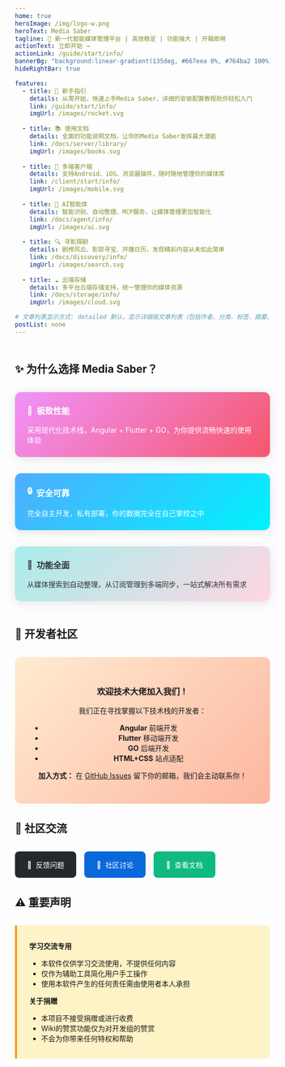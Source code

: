 ```yaml
---
home: true
heroImage: /img/logo-w.png
heroText: Media Saber
tagline: 🚀 新一代智能媒体管理平台 | 高效稳定 | 功能强大 | 开箱即用
actionText: 立即开始 →
actionLink: /guide/start/info/
bannerBg: "background:linear-gradient(135deg, #667eea 0%, #764ba2 100%)"
hideRightBar: true

features:
  - title: 🎯 新手指引
    details: 从零开始，快速上手Media Saber，详细的安装配置教程助你轻松入门
    link: /guide/start/info/
    imgUrl: /images/rocket.svg
    
  - title: 📚 使用文档
    details: 全面的功能说明文档，让你的Media Saber发挥最大潜能
    link: /docs/server/library/
    imgUrl: /images/books.svg
    
  - title: 📱 多端客户端
    details: 支持Android、iOS、浏览器插件，随时随地管理你的媒体库
    link: /client/start/info/
    imgUrl: /images/mobile.svg
    
  - title: 🤖 AI智能体
    details: 智能识别、自动整理、MCP服务，让媒体管理更加智能化
    link: /docs/agent/info/
    imgUrl: /images/ai.svg
    
  - title: 🔍 寻影探剧
    details: 剧榜风云、影踪寻宝、开播日历，发现精彩内容从未如此简单
    link: /docs/discovery/info/
    imgUrl: /images/search.svg
    
  - title: ☁️ 云端存储
    details: 多平台云端存储支持，统一管理你的媒体资源
    link: /docs/storage/info/
    imgUrl: /images/cloud.svg

# 文章列表显示方式: detailed 默认，显示详细版文章列表（包括作者、分类、标签、摘要、分页等）| simple => 显示简约版文章列表（仅标题和日期）| none 不显示文章列表
postList: none
---
```


<div style="margin: 3rem 0;">

## ✨ 为什么选择 Media Saber？

<div style="display: grid; grid-template-columns: repeat(auto-fit, minmax(300px, 1fr)); gap: 2rem; margin: 2rem 0;">

<div style="background: linear-gradient(135deg, #f093fb 0%, #f5576c 100%); padding: 1.5rem; border-radius: 12px; color: white; box-shadow: 0 4px 20px rgba(0,0,0,0.1);">
<h3 style="margin-top: 0; display: flex; align-items: center;">
🚀 <span style="margin-left: 0.5rem;">极致性能</span>
</h3>
<p style="margin-bottom: 0;">采用现代化技术栈，Angular + Flutter + GO，为你提供流畅快速的使用体验</p>
</div>

<div style="background: linear-gradient(135deg, #4facfe 0%, #00f2fe 100%); padding: 1.5rem; border-radius: 12px; color: white; box-shadow: 0 4px 20px rgba(0,0,0,0.1);">
<h3 style="margin-top: 0; display: flex; align-items: center;">
🔒 <span style="margin-left: 0.5rem;">安全可靠</span>
</h3>
<p style="margin-bottom: 0;">完全自主开发，私有部署，你的数据完全在自己掌控之中</p>
</div>

<div style="background: linear-gradient(135deg, #a8edea 0%, #fed6e3 100%); padding: 1.5rem; border-radius: 12px; color: #333; box-shadow: 0 4px 20px rgba(0,0,0,0.1);">
<h3 style="margin-top: 0; display: flex; align-items: center;">
🎯 <span style="margin-left: 0.5rem;">功能全面</span>
</h3>
<p style="margin-bottom: 0;">从媒体搜索到自动整理，从订阅管理到多端同步，一站式解决所有需求</p>
</div>

</div>

</div>

## 🎉 开发者社区

<div style="background: linear-gradient(135deg, #ffecd2 0%, #fcb69f 100%); padding: 2rem; border-radius: 12px; margin: 2rem 0; text-align: center;">

### 欢迎技术大佬加入我们！

我们正在寻找掌握以下技术栈的开发者：
- **Angular** 前端开发
- **Flutter** 移动端开发  
- **GO** 后端开发
- **HTML+CSS** 站点适配

**加入方式：** 在 [GitHub Issues](https://github.com/xylplm/media-saber-public/issues) 留下你的邮箱，我们会主动联系你！

</div>

## 💬 社区交流

<div style="display: flex; gap: 1rem; flex-wrap: wrap; margin: 2rem 0;">

<a href="https://github.com/xylplm/media-saber-public/issues" target="_blank" style="text-decoration: none;">
<div style="background: #24292e; color: white; padding: 1rem 1.5rem; border-radius: 8px; display: flex; align-items: center; transition: transform 0.2s;" onmouseover="this.style.transform='translateY(-2px)'" onmouseout="this.style.transform='translateY(0)'">
🐛 <span style="margin-left: 0.5rem;">反馈问题</span>
</div>
</a>

<a href="https://github.com/xylplm/media-saber-public/discussions" target="_blank" style="text-decoration: none;">
<div style="background: #0969da; color: white; padding: 1rem 1.5rem; border-radius: 8px; display: flex; align-items: center; transition: transform 0.2s;" onmouseover="this.style.transform='translateY(-2px)'" onmouseout="this.style.transform='translateY(0)'">
💭 <span style="margin-left: 0.5rem;">社区讨论</span>
</div>
</a>

<a href="#" target="_blank" style="text-decoration: none;">
<div style="background: #10b981; color: white; padding: 1rem 1.5rem; border-radius: 8px; display: flex; align-items: center; transition: transform 0.2s;" onmouseover="this.style.transform='translateY(-2px)'" onmouseout="this.style.transform='translateY(0)'">
📖 <span style="margin-left: 0.5rem;">查看文档</span>
</div>
</a>

</div>

## ⚠️ 重要声明

<div style="background: #fef3c7; border-left: 4px solid #f59e0b; padding: 1rem 1.5rem; border-radius: 0 8px 8px 0; margin: 2rem 0;">

**学习交流专用**
- 本软件仅供学习交流使用，不提供任何内容
- 仅作为辅助工具简化用户手工操作
- 使用本软件产生的任何责任需由使用者本人承担

**关于捐赠**
- 本项目不接受捐赠或进行收费
- Wiki的赞赏功能仅为对开发组的赞赏
- 不会为你带来任何特权和帮助

</div>
